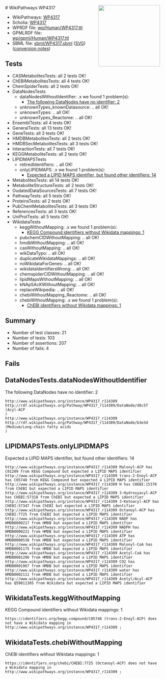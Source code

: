 <img style="float: right; width: 200px" src="../logo.png" />
# WikiPathways WP4317

* WikiPathways: [WP4317](https://identifiers.org/wikipathways:WP4317)
* Scholia: [WP4317](https://scholia.toolforge.org/wikipathways/WP4317)
* WPRDF file: [wp/Human/WP4317.ttl](../wp/Human/WP4317.ttl)
* GPMLRDF file: [wp/gpml/Human/WP4317.ttl](../wp/gpml/Human/WP4317.ttl)
* SBML file: [sbml/WP4317.sbml](../sbml/WP4317.sbml) ([SVG](../sbml/WP4317.svg)) ([conversion notes](../sbml/WP4317.txt))

## Tests
* CASMetabolitesTests: all 2 tests OK!
* ChEBIMetabolitesTests: all 4 tests OK!
* ChemSpiderTests: all 2 tests OK!
* DataNodesTests
    * dataNodesWithoutIdentifier: .x we found 1 problem(s):
        * [The following DataNodes have no identifier: 2](#d2d32fa1)
    * unknownTypes_knownDatasource: .. all OK!
    * unknownTypes: .. all OK!
    * unknownTypes_Reactome: .. all OK!
* EnsemblTests: all 4 tests OK!
* GeneralTests: all 13 tests OK!
* GeneTests: all 3 tests OK!
* HMDBMetabolitesTests: all 2 tests OK!
* HMDBSecMetabolitesTests: all 3 tests OK!
* InteractionTests: all 7 tests OK!
* KEGGMetaboliteTests: all 2 tests OK!
* LIPIDMAPSTests
    * retiredIdentifiers: .. all OK!
    * onlyLIPIDMAPS: .x we found 1 problem(s):
        * [Expected a LIPID MAPS identifier, but found other identifiers: 14](#d0bfb67c)
* MetabolitesTests: all 14 tests OK!
* MetaboliteStructureTests: all 2 tests OK!
* OudatedDataSourcesTests: all 7 tests OK!
* PathwayTests: all 5 tests OK!
* ProteinsTests: all 2 tests OK!
* PubChemMetabolitesTests: all 3 tests OK!
* ReferencesTests: all 3 tests OK!
* UniProtTests: all 5 tests OK!
* WikidataTests
    * keggWithoutMapping: .x we found 1 problem(s):
        * [KEGG Compound identifiers without Wikidata mappings: 1](#76796b44)
    * pubchemCIDWithoutMapping: .. all OK!
    * hmdbWithoutMapping: .. all OK!
    * casWithoutMapping: .. all OK!
    * wikDataTypo: .. all OK!
    * duplicateWikidataMappings: .. all OK!
    * noWikidataForGenes: .. all OK!
    * wikidataIdentifiersWrong: .. all OK!
    * chemspiderCIDWithoutMapping: .. all OK!
    * lipidMapsWithoutMapping: .. all OK!
    * kNApSAcKWithoutMapping: .. all OK!
    * replaceWikipedia: .. all OK!
    * chebiWithoutMapping_Reactome: .. all OK!
    * chebiWithoutMapping: .x we found 1 problem(s):
        * [ChEBI identifiers without Wikidata mappings: 1](#a8d554cd)


## Summary

* Number of test classes: 21
* Number of tests: 103
* Number of assertions: 207
* Number of fails: 4

## Fails

<a name="d2d32fa1" />

## DataNodesTests.dataNodesWithoutIdentifier

The following DataNodes have no identifier: 2
```
http://www.wikipathways.org/instance/WP4317_r114309 http://rdf.wikipathways.org/Pathway/WP4317_r114309/DataNode/d6c5f (Acyl-ACP
)
http://www.wikipathways.org/instance/WP4317_r114309 http://rdf.wikipathways.org/Pathway/WP4317_r114309/DataNode/b3e3d (Medium/Long-chain fatty acids
)
```

<a name="d0bfb67c" />

## LIPIDMAPSTests.onlyLIPIDMAPS

Expected a LIPID MAPS identifier, but found other identifiers: 14
```
http://www.wikipathways.org/instance/WP4317_r114309 Malonyl-ACP has C01209 from KEGG Compound but expected a LIPID MAPS identifier
http://www.wikipathways.org/instance/WP4317_r114309 trans-2-Enoyl-ACP has C05748 from KEGG Compound but expected a LIPID MAPS identifier
http://www.wikipathways.org/instance/WP4317_r114309 H has CHEBI:15378 from ChEBI but expected a LIPID MAPS identifier
http://www.wikipathways.org/instance/WP4317_r114309 3-Hydroxyacyl-ACP has CHEBI:57318 from ChEBI but expected a LIPID MAPS identifier
http://www.wikipathways.org/instance/WP4317_r114309 3-Ketoacyl-ACP has CHEBI:57347 from ChEBI but expected a LIPID MAPS identifier
http://www.wikipathways.org/instance/WP4317_r114309 Octanoyl-ACP has CHEBI:7725 from ChEBI but expected a LIPID MAPS identifier
http://www.wikipathways.org/instance/WP4317_r114309 NADP has HMDB0000217 from HMDB but expected a LIPID MAPS identifier
http://www.wikipathways.org/instance/WP4317_r114309 NADPH has HMDB0000221 from HMDB but expected a LIPID MAPS identifier
http://www.wikipathways.org/instance/WP4317_r114309 ATP has HMDB0000538 from HMDB but expected a LIPID MAPS identifier
http://www.wikipathways.org/instance/WP4317_r114309 Malonyl-CoA has HMDB0001175 from HMDB but expected a LIPID MAPS identifier
http://www.wikipathways.org/instance/WP4317_r114309 Acetyl-CoA has HMDB0001206 from HMDB but expected a LIPID MAPS identifier
http://www.wikipathways.org/instance/WP4317_r114309 CO2 has HMDB0001967 from HMDB but expected a LIPID MAPS identifier
http://www.wikipathways.org/instance/WP4317_r114309 water has HMDB0002111 from HMDB but expected a LIPID MAPS identifier
http://www.wikipathways.org/instance/WP4317_r114309 Acetyl/Acyl-ACP has Q59811305 from Wikidata but expected a LIPID MAPS identifier
```

<a name="76796b44" />

## WikidataTests.keggWithoutMapping

KEGG Compound identifiers without Wikidata mappings: 1
```
https://identifiers.org/kegg.compound/C05748 (trans-2-Enoyl-ACP) does not have a Wikidata mapping in http://www.wikipathways.org/instance/WP4317_r114309 ; 
```

<a name="a8d554cd" />

## WikidataTests.chebiWithoutMapping

ChEBI identifiers without Wikidata mappings: 1
```
https://identifiers.org/chebi/CHEBI:7725 (Octanoyl-ACP) does not have a Wikidata mapping in http://www.wikipathways.org/instance/WP4317_r114309 ; 
```

